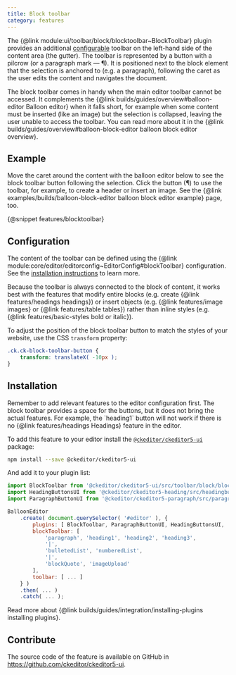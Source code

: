 ```yaml
---
title: Block toolbar
category: features
---
```


The {@link module:ui/toolbar/block/blocktoolbar~BlockToolbar} plugin provides an additional [configurable](#configuration) toolbar on the left-hand side of the content area (the gutter). The toolbar is represented by a button with a pilcrow (or a paragraph mark &mdash; &#182;). It is positioned next to the block element that the selection is anchored to (e.g. a paragraph), following the caret as the user edits the content and navigates the document.

The block toolbar comes in handy when the main editor toolbar cannot be accessed. It complements the {@link builds/guides/overview#balloon-editor Balloon editor} when it falls short, for example when some content must be inserted (like an image) but the selection is collapsed, leaving the user unable to access the toolbar. You can read more about it in the {@link builds/guides/overview#balloon-block-editor balloon block editor overview}.

## Example

<info-box hint>
	Move the caret around the content with the balloon editor below to see the block toolbar button following the selection. Click the button (&#182;) to use the toolbar, for example, to create a header or insert an image. See the {@link examples/builds/balloon-block-editor balloon block editor example} page, too.
</info-box>

{@snippet features/blocktoolbar}

## Configuration

The content of the toolbar can be defined using the {@link module:core/editor/editorconfig~EditorConfig#blockToolbar} configuration. See the [installation instructions](#installation) to learn more.

<info-box hint>
	Because the toolbar is always connected to the block of content, it works best with the features that modify entire blocks (e.g. create {@link features/headings headings}) or insert objects (e.g. {@link features/image images} or {@link features/table tables}) rather than inline styles (e.g. {@link features/basic-styles bold or italic}).
</info-box>

To adjust the position of the block toolbar button to match the styles of your website, use the CSS `transform` property:

```css
.ck.ck-block-toolbar-button {
	transform: translateX( -10px );
}
```

## Installation

<info-box hint>
	Remember to add relevant features to the editor configuration first. The block toolbar provides a space for the buttons, but it does not bring the actual features. For example, the `heading1` button will not work if there is no {@link features/headings Headings} feature in the editor.
</info-box>

To add this feature to your editor install the [`@ckeditor/ckeditor5-ui`](https://www.npmjs.com/package/@ckeditor/ckeditor5-ui) package:

```bash
npm install --save @ckeditor/ckeditor5-ui
```

And add it to your plugin list:

```js
import BlockToolbar from '@ckeditor/ckeditor5-ui/src/toolbar/block/blocktoolbar';
import HeadingButtonsUI from '@ckeditor/ckeditor5-heading/src/headingbuttonsui';
import ParagraphButtonUI from '@ckeditor/ckeditor5-paragraph/src/paragraphbuttonui';

BalloonEditor
	.create( document.querySelector( '#editor' ), {
		plugins: [ BlockToolbar, ParagraphButtonUI, HeadingButtonsUI, ... ],
		blockToolbar: [
			'paragraph', 'heading1', 'heading2', 'heading3',
			'|',
			'bulletedList', 'numberedList',
			'|',
			'blockQuote', 'imageUpload'
		],
		toolbar: [ ... ]
	} )
	.then( ... )
	.catch( ... );
```

<info-box info>
	Read more about {@link builds/guides/integration/installing-plugins installing plugins}.
</info-box>

## Contribute

The source code of the feature is available on GitHub in https://github.com/ckeditor/ckeditor5-ui.
